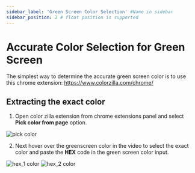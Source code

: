 ```yaml
---
sidebar_label: 'Green Screen Color Selection' #Name in sidebar
sidebar_position: 2 # float position is supported
---
```

# Accurate Color Selection for Green Screen

The simplest way to determine the accurate green screen color is to use this chrome extension: https://www.colorzilla.com/chrome/

## Extracting the exact color

1. Open color zilla extension from chrome extensions panel and select **Pick color from page** option.

![pick color](https://s.vrgmetri.com/image/w_600,q_90/gb-web/portal-docs/assets/img/screenshots/open_colorzilla_extension.png)

2. Next hover over the greenscreen color in the video to select the exact color and paste the **HEX** code in the green screen color input. 

![hex_1 color](https://s.vrgmetri.com/image/w_600,q_90/gb-web/portal-docs/assets/img/screenshots/hex_1.png)
![hex_2 color](https://s.vrgmetri.com/image/w_600,q_90/gb-web/portal-docs/assets/img/screenshots/hex-2.png)
